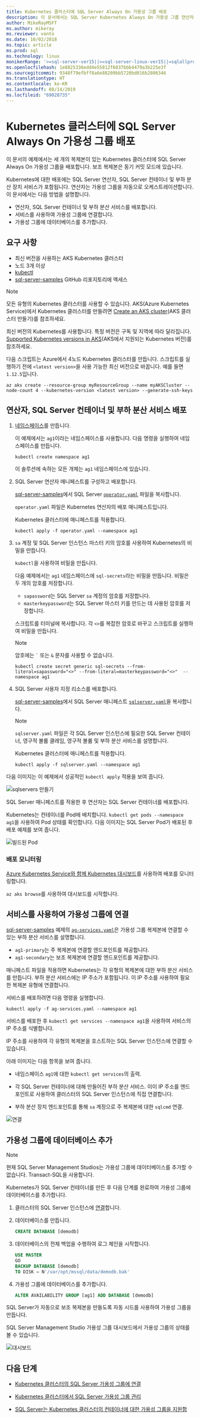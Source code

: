 ```yaml
---
title: Kubernetes 클러스터에 SQL Server Always On 가용성 그룹 배포
description: 이 문서에서는 SQL Server Kubernetes Always On 가용성 그룹 연산자 전역 요구 사항에 대한 매개 변수를 설명합니다.
author: MikeRayMSFT
ms.author: mikeray
ms.reviewer: vanto
ms.date: 10/02/2018
ms.topic: article
ms.prod: sql
ms.technology: linux
monikerRange: '>=sql-server-ver15||>=sql-server-linux-ver15||=sqlallproducts-allversions'
ms.openlocfilehash: 1e8825336edd4e55812f6037bbb4479a3b225e3f
ms.sourcegitcommit: 9348f79efbff8a6e88209bb5720bd016b2806346
ms.translationtype: HT
ms.contentlocale: ko-KR
ms.lasthandoff: 08/14/2019
ms.locfileid: "69028735"
---
```

# <a name="deploy-a-sql-server-always-on-availability-group-on-a-kubernetes-cluster"></a>Kubernetes 클러스터에 SQL Server Always On 가용성 그룹 배포

이 문서의 예제에서는 세 개의 복제본이 있는 Kubernetes 클러스터에 SQL Server Always On 가용성 그룹을 배포합니다. 보조 복제본은 동기 커밋 모드에 있습니다.

Kubernetes에 대한 배포에는 SQL Server 연산자, SQL Server 컨테이너 및 부하 분산 장치 서비스가 포함됩니다. 연산자는 가용성 그룹을 자동으로 오케스트레이션합니다. 이 문서에서는 다음 방법을 설명합니다.

- 연산자, SQL Server 컨테이너 및 부하 분산 서비스를 배포합니다.
- 서비스를 사용하여 가용성 그룹에 연결합니다.
- 가용성 그룹에 데이터베이스를 추가합니다.

## <a name="requirements"></a>요구 사항

- 최신 버전을 사용하는 AKS Kubernetes 클러스터
- 노드 3개 이상
- [kubectl](https://kubernetes.io/docs/tasks/tools/install-kubectl/)
- [sql-server-samples](https://github.com/Microsoft/sql-server-samples/tree/master/samples/features/high%20availability/Kubernetes/sample-manifest-files) GitHub 리포지토리에 액세스

> [!NOTE]
> 모든 유형의 Kubernetes 클러스터를 사용할 수 있습니다. AKS(Azure Kubernetes Service)에서 Kubernetes 클러스터를 만들려면 [Create an AKS cluster](https://docs.microsoft.com/azure/aks/create-cluster)(AKS 클러스터 만들기)를 참조하세요.
>
> 최신 버전의 Kubernetes를 사용합니다. 특정 버전은 구독 및 지역에 따라 달라집니다. [Supported Kubernetes versions in AKS](https://docs.microsoft.com/azure/aks/supported-kubernetes-versions)(AKS에서 지원되는 Kubernetes 버전)를 참조하세요.  
>
> 다음 스크립트는 Azure에서 4노드 Kubernetes 클러스터를 만듭니다. 스크립트를 실행하기 전에 `<latest version>`을 사용 가능한 최신 버전으로 바꿉니다. 예를 들면 `1.12.5`입니다.
>
> ```azure-cli
> az aks create --resource-group myResourceGroup --name myAKSCluster --node-count 4 --kubernetes-version <latest version> --generate-ssh-keys
> ```

## <a name="deploy-the-operator-sql-server-containers-and-load-balancing-services"></a>연산자, SQL Server 컨테이너 및 부하 분산 서비스 배포

1. [네임스페이스](https://kubernetes.io/docs/concepts/overview/working-with-objects/namespaces/)를 만듭니다.

      이 예제에서는 `ag1`이라는 네임스페이스를 사용합니다. 다음 명령을 실행하여 네임스페이스를 만듭니다.
    
      ```azurecli
      kubectl create namespace ag1
      ```
    
      이 솔루션에 속하는 모든 개체는 `ag1` 네임스페이스에 있습니다.

1. SQL Server 연산자 매니페스트를 구성하고 배포합니다.

      [sql-server-samples](https://github.com/Microsoft/sql-server-samples/tree/master/samples/features/high%20availability/Kubernetes/sample-manifest-files)에서 SQL Server [`operator.yaml`](https://github.com/Microsoft/sql-server-samples/tree/master/samples/features/high%20availability/Kubernetes/sample-manifest-files/operator.yaml) 파일을 복사합니다.
    
      `operator.yaml` 파일은 Kubernetes 연산자의 배포 매니페스트입니다.
    
      Kubernetes 클러스터에 매니페스트를 적용합니다.
    
      ```azurecli
      kubectl apply -f operator.yaml --namespace ag1
      ```
    
1. `sa` 계정 및 SQL Server 인스턴스 마스터 키의 암호를 사용하여 Kubernetes의 비밀을 만듭니다.

      `kubectl`을 사용하여 비밀을 만듭니다.
      
      다음 예제에서는 `ag1` 네임스페이스에 `sql-secrets`라는 비밀을 만듭니다. 비밀은 두 개의 암호를 저장합니다.
      
      - `sapassword`는 SQL Server `sa` 계정의 암호를 저장합니다.
      - `masterkeypassword`는 SQL Server 마스터 키를 만드는 데 사용된 암호를 저장합니다. 
    
   스크립트를 터미널에 복사합니다. 각 `<>`를 복잡한 암호로 바꾸고 스크립트를 실행하여 비밀을 만듭니다.
    
   >[!NOTE]
   >암호에는 `` ` `` 또는 `&` 문자를 사용할 수 없습니다.
    
   ```azurecli
   kubectl create secret generic sql-secrets --from-literal=sapassword="<>" --from-literal=masterkeypassword="<>"  --namespace ag1
   ```

1. SQL Server 사용자 지정 리소스를 배포합니다.

      [sql-server-samples](https://github.com/Microsoft/sql-server-samples/tree/master/samples/features/high%20availability/Kubernetes/sample-manifest-files)에서 SQL Server 매니페스트 [`sqlserver.yaml`](https://github.com/Microsoft/sql-server-samples/tree/master/samples/features/high%20availability/Kubernetes/sample-manifest-files/sqlserver.yaml)을 복사합니다.
    
      >[!NOTE]
      >`sqlserver.yaml` 파일은 각 SQL Server 인스턴스에 필요한 SQL Server 컨테이너, 영구적 볼륨 클레임, 영구적 볼륨 및 부하 분산 서비스를 설명합니다.
    
      Kubernetes 클러스터에 매니페스트를 적용합니다.
    
      ```azurecli
      kubectl apply -f sqlserver.yaml --namespace ag1
      ```
      
다음 이미지는 이 예제에서 성공적인 `kubectl apply` 적용을 보여 줍니다.

![sqlservers 만들기](./media/sql-server-linux-kubernetes-deploy/create-sqlservers.png)

SQL Server 매니페스트를 적용한 후 연산자는 SQL Server 컨테이너를 배포합니다.

Kubernetes는 컨테이너를 Pod에 배치합니다. `kubectl get pods --namespace ag1`을 사용하여 Pod 상태를 확인합니다. 다음 이미지는 SQL Server Pod가 배포된 후 배포 예제를 보여 줍니다. 

![빌드된 Pod](./media/sql-server-linux-kubernetes-deploy/builtpods.png)

### <a name="monitor-the-deployment"></a>배포 모니터링

[Azure Kubernetes Service와 함께 Kubernetes 대시보드](https://docs.microsoft.com/azure/aks/kubernetes-dashboard)를 사용하여 배포를 모니터링합니다.

`az aks browse`를 사용하여 대시보드를 시작합니다. 

## <a name="connect-to-the-availability-group-with-the-services"></a>서비스를 사용하여 가용성 그룹에 연결

[sql-server-samples](https://github.com/Microsoft/sql-server-samples/tree/master/samples/features/high%20availability/Kubernetes/sample-manifest-files) 예제의 [`ag-services.yaml`](https://github.com/Microsoft/sql-server-samples/tree/master/samples/features/high%20availability/Kubernetes/sample-manifest-files/ag-services.yaml)은 가용성 그룹 복제본에 연결할 수 있는 부하 분산 서비스를 설명합니다. 

- `ag1-primary`는 주 복제본에 연결할 엔드포인트를 제공합니다.
- `ag1-secondary`는 보조 복제본에 연결할 엔드포인트를 제공합니다.

매니페스트 파일을 적용하면 Kubernetes는 각 유형의 복제본에 대한 부하 분산 서비스를 만듭니다. 부하 분산 서비스에는 IP 주소가 포함됩니다. 이 IP 주소를 사용하여 필요한 복제본 유형에 연결합니다.

서비스를 배포하려면 다음 명령을 실행합니다.

```azurecli
kubectl apply -f ag-services.yaml --namespace ag1
```

서비스를 배포한 후 `kubectl get services --namespace ag1`을 사용하여 서비스의 IP 주소를 식별합니다.

IP 주소를 사용하여 각 유형의 복제본을 호스트하는 SQL Server 인스턴스에 연결할 수 있습니다.

아래 이미지는 다음 항목을 보여 줍니다.

- 네임스페이스 `ag1`에 대한 `kubectl get services`의 출력.

- 각 SQL Server 컨테이너에 대해 만들어진 부하 분산 서비스. 이이 IP 주소를 엔드포인트로 사용하여 클러스터의 SQL Server 인스턴스에 직접 연결합니다.

- 부하 분산 장치 엔드포인트를 통해 `sa` 계정으로 주 복제본에 대한 `sqlcmd` 연결.

![연결](./media/sql-server-linux-kubernetes-deploy/connect.png)

## <a name="add-a-database-to-the-availability-group"></a>가용성 그룹에 데이터베이스 추가

>[!NOTE]
>현재 SQL Server Management Studios는 가용성 그룹에 데이터베이스를 추가할 수 없습니다. Transact-SQL을 사용합니다.

Kubernetes가 SQL Server 컨테이너를 만든 후 다음 단계를 완료하여 가용성 그룹에 데이터베이스를 추가합니다.

1. 클러스터의 SQL Server 인스턴스에 [연결](sql-server-linux-kubernetes-connect.md)합니다.

1. 데이터베이스를 만듭니다.

      ```sql
      CREATE DATABASE [demodb]
      ```

1. 데이터베이스의 전체 백업을 수행하여 로그 체인을 시작합니다.

      ```sql
      USE MASTER
      GO
      BACKUP DATABASE [demodb] 
      TO DISK = N'/var/opt/mssql/data/demodb.bak'
      ```

1. 가용성 그룹에 데이터베이스를 추가합니다.

      ```sql
      ALTER AVAILABILITY GROUP [ag1] ADD DATABASE [demodb]
      ```
    
SQL Server가 자동으로 보조 복제본을 만들도록 자동 시드를 사용하여 가용성 그룹을 만듭니다.

SQL Server Management Studio 가용성 그룹 대시보드에서 가용성 그룹의 상태를 볼 수 있습니다.

![대시보드](./media/sql-server-linux-kubernetes-deploy/dashboard.png)

## <a name="next-steps"></a>다음 단계

- [Kubernetes 클러스터의 SQL Server 가용성 그룹에 연결](sql-server-linux-kubernetes-connect.md)

- [Kubernetes 클러스터에서 SQL Server 가용성 그룹 관리](sql-server-linux-kubernetes-manage.md)

- [SQL Server는 Kubernetes 클러스터의 컨테이너에 대한 가용성 그룹을 지원함](sql-server-ag-kubernetes.md)
